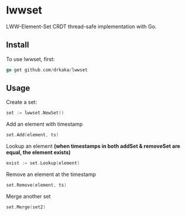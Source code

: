 # lwwset
LWW-Element-Set CRDT thread-safe implementation with Go.

## Install
To use lwwset, first:

```Go
go get github.com/drkaka/lwwset
```

## Usage

Create a set:

```Go
set := lwwset.NewSet()
```

Add an element with timestamp

```Go
set.Add(element, ts)
```

Lookup an element **(when timestamps in both addSet & removeSet are equal, the element exists)**

```Go
exist := set.Lookup(element)
```

Remove an element at the timestamp

```Go
set.Remove(element, ts)
```

Merge another set
```Go
set.Merge(set2)
```
